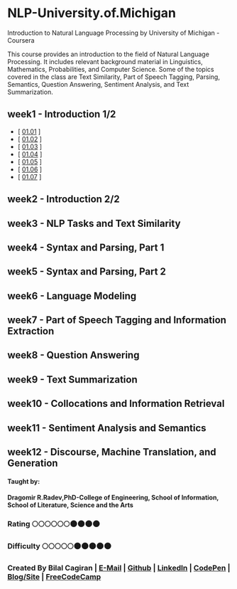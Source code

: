# NLP-University.of.Michigan
Introduction to Natural Language Processing by University of Michigan - Coursera

This course provides an introduction to the field of Natural Language Processing. It includes relevant background material in Linguistics, Mathematics, Probabilities, and Computer Science. Some of the topics covered in the class are Text Similarity, Part of Speech Tagging, Parsing, Semantics, Question Answering, Sentiment Analysis, and Text Summarization.

## week1 - Introduction 1/2
* [ [01.01](http://web.eecs.umich.edu/~radev/coursera-slides/nlpintro_co3_01.01_DR_Edit.pdf) ]
* [ [01.02]() ]
* [ [01.03]() ]
* [ [01.04]() ]
* [ [01.05]() ]
* [ [01.06]() ]
* [ [01.07]() ]

## week2 - Introduction 2/2

## week3 - NLP Tasks and Text Similarity

## week4 - Syntax and Parsing, Part 1

## week5 - Syntax and Parsing, Part 2

## week6 - Language Modeling

## week7 - Part of Speech Tagging and Information Extraction

## week8 - Question Answering

## week9 - Text Summarization

## week10 - Collocations and Information Retrieval

## week11 - Sentiment Analysis and Semantics

## week12 - Discourse, Machine Translation, and Generation


#### Taught by: 
#### Dragomir R.Radev,PhD-College of Engineering, School of Information, School of Literature, Science and the Arts

### Rating :full_moon::full_moon::full_moon::full_moon::full_moon::full_moon::new_moon::new_moon::new_moon::new_moon:
### Difficulty :full_moon::full_moon::full_moon::full_moon::full_moon::new_moon::new_moon::new_moon::new_moon::new_moon:

### Created By Bilal Cagiran | [E-Mail](mailto:bcagiran@hotmail.com) | [Github](https://github.com/extwiii/) | [LinkedIn](https://linkedin.com/in/bilalcagiran) | [CodePen](http://codepen.io/extwiii/) | [Blog/Site](http://bilalcagiran.com) | [FreeCodeCamp](https://www.freecodecamp.com/extwiii) 
